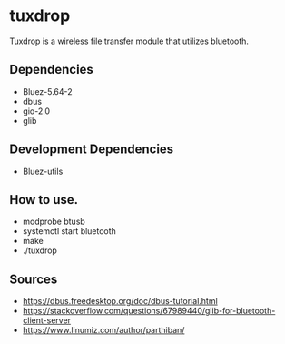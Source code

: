 # tuxdrop
Tuxdrop is a wireless file transfer module that utilizes bluetooth.
## Dependencies
- Bluez-5.64-2
- dbus
- gio-2.0
- glib

## Development Dependencies
- Bluez-utils

## How to use.
- modprobe btusb
- systemctl start bluetooth
- make
- ./tuxdrop 

## Sources
- https://dbus.freedesktop.org/doc/dbus-tutorial.html
- https://stackoverflow.com/questions/67989440/glib-for-bluetooth-client-server
- https://www.linumiz.com/author/parthiban/

